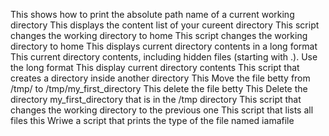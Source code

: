 This shows how to  print the absolute path name of a current working directory
This displays the content list of your cureent directory
This script changes the working directory to home
This script changes the working directory to home
This displays current directory contents in a long format
This current directory contents, including hidden files (starting with .). Use the long format
This display current directory contents
This script that creates a directory inside another directory
This Move the file betty from /tmp/ to /tmp/my_first_directory
This delete the file betty
This Delete the directory my_first_directory that is in the /tmp directory
This script that changes the working directory to the previous one
This script that lists all files
this Wriwe a script that prints the type of the file named iamafile
